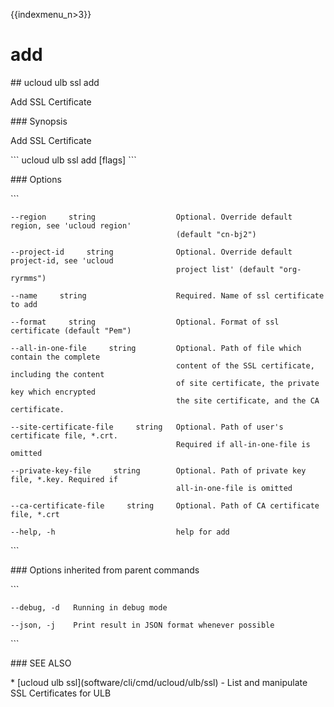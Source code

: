 {{indexmenu_n>3}}

# add

\#\# ucloud ulb ssl add

Add SSL Certificate

\#\#\# Synopsis

Add SSL Certificate

\`\`\` ucloud ulb ssl add \[flags\] \`\`\`

\#\#\# Options

\`\`\`

``` 
--region     string                  Optional. Override default region, see 'ucloud region'
                                     (default "cn-bj2") 
```

``` 
--project-id     string              Optional. Override default project-id, see 'ucloud
                                     project list' (default "org-ryrmms") 
```

``` 
--name     string                    Required. Name of ssl certificate to add 
```

``` 
--format     string                  Optional. Format of ssl certificate (default "Pem") 
```

``` 
--all-in-one-file     string         Optional. Path of file which contain the complete
                                     content of the SSL certificate, including the content
                                     of site certificate, the private key which encrypted
                                     the site certificate, and the CA certificate.  
```

``` 
--site-certificate-file     string   Optional. Path of user's certificate file, *.crt.
                                     Required if all-in-one-file is omitted 
```

``` 
--private-key-file     string        Optional. Path of private key file, *.key. Required if
                                     all-in-one-file is omitted 
```

``` 
--ca-certificate-file     string     Optional. Path of CA certificate file, *.crt 
```

``` 
--help, -h                           help for add 
```

\`\`\`

\#\#\# Options inherited from parent commands

\`\`\`

``` 
--debug, -d   Running in debug mode 
```

``` 
--json, -j    Print result in JSON format whenever possible 
```

\`\`\`

\#\#\# SEE ALSO

\* \[ucloud ulb ssl\](software/cli/cmd/ucloud/ulb/ssl) - List and
manipulate SSL Certificates for ULB
